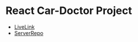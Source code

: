 # React Car-Doctor Project

- [LiveLink](https://car-doctor-react-78cbe.web.app)
- [ServerRepo](https://github.com/mihad-khadem/car-dr-server)

